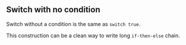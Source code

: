## Switch with no condition

Switch without a condition is the same as `switch true`.

This construction can be a clean way to write long `if-then-else` chain.
